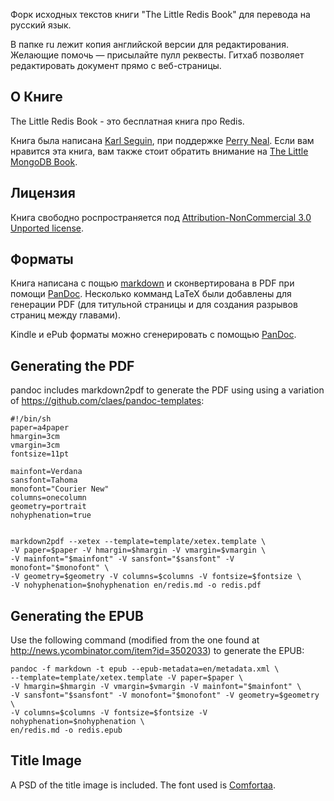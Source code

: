 Форк исходных текстов книги "The Little Redis Book" для перевода на русский язык.

В папке ru лежит копия английской версии для редактирования. Желающие помочь — присылайте пулл реквесты. Гитхаб позволяет редактировать документ прямо с веб-страницы.

## О Книге ##
The Little Redis Book - это бесплатная книга про Redis.

Книга была написана [Karl Seguin](http://openmymind.net), при поддержке [Perry Neal](http://twitter.com/perryneal).
Если вам нравится эта книга, вам также стоит обратить внимание на [The Little MongoDB Book](http://openmymind.net/2011/3/28/The-Little-MongoDB-Book/).

## Лицензия ##
Книга свободно роспространяется под [Attribution-NonCommercial 3.0 Unported license](<http://creativecommons.org/licenses/by-nc/3.0/legalcode>).

## Форматы ##
Книга написана с пощью [markdown](http://daringfireball.net/projects/markdown/) и сконвертирована в PDF при помощи [PanDoc](http://johnmacfarlane.net/pandoc/). Несколько комманд LaTeX были добавлены для генерации PDF (для титульной страницы и для создания разрывов страниц между главами).

Kindle и ePub форматы можно сгенерировать с помощью [PanDoc](http://johnmacfarlane.net/pandoc/).

## Generating the PDF ##
pandoc includes markdown2pdf to generate the PDF using using a variation of <https://github.com/claes/pandoc-templates>:

	#!/bin/sh
	paper=a4paper
	hmargin=3cm
	vmargin=3cm
	fontsize=11pt

	mainfont=Verdana
	sansfont=Tahoma
	monofont="Courier New"
	columns=onecolumn
	geometry=portrait
	nohyphenation=true


	markdown2pdf --xetex --template=template/xetex.template \
	-V paper=$paper -V hmargin=$hmargin -V vmargin=$vmargin \
	-V mainfont="$mainfont" -V sansfont="$sansfont" -V monofont="$monofont" \
	-V geometry=$geometry -V columns=$columns -V fontsize=$fontsize \
	-V nohyphenation=$nohyphenation en/redis.md -o redis.pdf

## Generating the EPUB ##
Use the following command (modified from the one found at <http://news.ycombinator.com/item?id=3502033>) to generate the EPUB:

	pandoc -f markdown -t epub --epub-metadata=en/metadata.xml \
	--template=template/xetex.template -V paper=$paper \
	-V hmargin=$hmargin -V vmargin=$vmargin -V mainfont="$mainfont" \
	-V sansfont="$sansfont" -V monofont="$monofont" -V geometry=$geometry \
	-V columns=$columns -V fontsize=$fontsize -V nohyphenation=$nohyphenation \
	en/redis.md -o redis.epub

## Title Image ##
A PSD of the title image is included. The font used is [Comfortaa](http://www.dafont.com/comfortaa.font).
